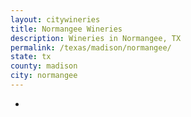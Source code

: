 ```yaml
---
layout: citywineries
title: Normangee Wineries
description: Wineries in Normangee, TX
permalink: /texas/madison/normangee/
state: tx
county: madison
city: normangee
---
```

-
